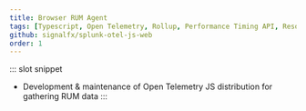```yaml
---
title: Browser RUM Agent
tags: [Typescript, Open Telemetry, Rollup, Performance Timing API, Resource Timing API, rrweb]
github: signalfx/splunk-otel-js-web
order: 1
---
```


::: slot snippet
* Development & maintenance of Open Telemetry JS distribution for gathering RUM data
:::
